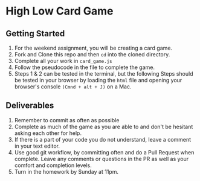 # High Low Card Game

## Getting Started

1. For the weekend assignment, you will be creating a card game.
1. Fork and Clone this repo and then `cd` into the cloned directory. 
1. Complete all your work in `card_game.js`
1. Follow the pseudocode in the file to complete the game.
1. Steps 1 & 2 can be tested in the terminal, but the following Steps should be tested in your browser by loading the `html` file and opening your browser's console `(Cmnd + alt + J)` on a Mac.


## Deliverables
1. Remember to commit as often as possible 
1. Complete as much of the game as you are able to and don't be hesitant asking each other for help. 
1. If there is a part of your code you do not understand, leave a comment in your text editor.
1. Use good git workflow, by committing often and do a Pull Request when complete. Leave any comments or questions in the PR as well as your comfort and completion levels.
1. Turn in the homework by Sunday at 11pm.  

